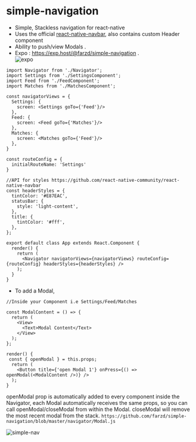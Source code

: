 # simple-navigation
- Simple, Stackless navigation for react-native
- Uses the official [react-native-navbar](https://github.com/react-native-community/react-native-navbar), also contains custom Header component
- Ability to push/view Modals . 
- Expo : https://exp.host/@farzd/simple-navigation . <br />
  ![expo](https://user-images.githubusercontent.com/1423413/36921282-a7d7f522-1e5b-11e8-8501-1a648df0bd00.png)
```
import Navigator from './Navigator';
import Settings from './SettingsComponent';
import Feed from './FeedComponent';
import Matches from './MatchesComponent';

const navigatorViews = {
  Settings: {
    screen: <Settings goTo={'Feed'}/>
  },
  Feed: {
    screen: <Feed goTo={'Matches'}/>
  },
  Matches: {
    screen: <Matches goTo={'Feed'}/>
  },
}

const routeConfig = {
  initialRouteName: 'Settings'
}

//API for styles https://github.com/react-native-community/react-native-navbar
const headerStyles = {
  tintColor: '#E87EAC',
  statusBar: {
    style: 'light-content',
  },
  title: {
    tintColor: '#fff',
  },
};

export default class App extends React.Component {
  render() {
    return (
      <Navigator navigatorViews={navigatorViews} routeConfig={routeConfig} headerStyles={headerStyles} />
    );
  }
}
```
- To add a Modal,
```
//Inside your Component i.e Settings/Feed/Matches 

const ModalContent = () => {
  return (
    <View>
      <Text>Modal Content</Text>
    </View>
  );
};

render() {
 const { openModal } = this.props;
  return (
    <Button title={'open Modal 1'} onPress={() => openModal(<ModalContent />)} />
  );
}

```
 openModal prop is automatically added to every component inside the Navigator,
 each Modal automatically receives the same props, so you can call openModal/closeModal from within the Modal.
 closeModal will remove the most recent modal from the stack.
```https://github.com/farzd/simple-navigation/blob/master/navigator/Modal.js```


![simple-nav](https://user-images.githubusercontent.com/1423413/29241836-b6275d2e-7f79-11e7-9b25-1c40ef80581f.gif)
